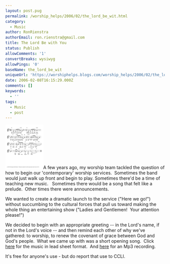 ```yaml
---
layout: post.pug
permalink: /worship_helps/2006/02/the_lord_be_wit.html 
category:
  - Music
author: RonRienstra
authorEmail: ron.rienstra@gmail.com
title: The Lord Be with You
status: Publish
allowComments: '1'
convertBreaks: wysiwyg
allowPings: '0'
baseName: the_lord_be_wit
uniqueUrl: 'https://worshiphelps.blogs.com/worship_helps/2006/02/the_lord_be_wit.html '
date: 2006-02-08T16:15:29.000Z
comments: []
keywords:
  - ''
tags:
  - Music
  - post
---
```

[![TLBWY.opening](/img/6a00d8341c423653ef01b8d21a28be970c-120wi "TLBWY.opening")](http://worshiphelps.blogs.com/.a/6a00d8341c423653ef01b8d21a28be970c-popup)A few years ago, my worship team tackled the question of how to begin our 'contemporary' worship services.  Sometimes the band would just walk up front and begin to play. Sometimes there'd be a time of teaching new music.   Sometimes there would be a song that felt like a prelude.  Other times there were announcements. 

We wanted to create a dramatic launch to the service ("Here we go!") without succumbing to the cultural forces that pull us toward making the whole thing an entertaining show ("Ladies and Gentlemen!  Your attention please!")

We decided to begin with an appropriate greeting -- in the Lord's name, if not in the Lord's voice -- and then remind each other of why we've gathered: to worship, to renew the covenant of grace between God and God's people.  What we came up with was a short opening song.  Click [here](/img/shared/TLBWY.opening.pdf) for the music in lead sheet format.  And [here](/img/shared/TLBWY.opening.mp3) for an Mp3 recording.

It's free for anyone's use - but do report that use to CCLI.
